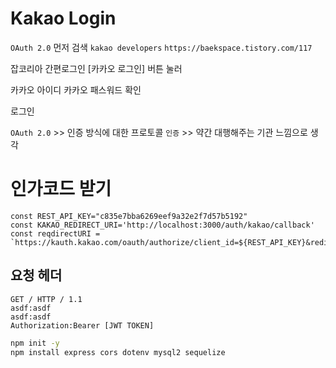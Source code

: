 # Kakao Login

`OAuth 2.0` 먼저 검색
`kakao developers`
`https://baekspace.tistory.com/117`

잡코리아
간편로그인
[카카오 로그인] 버튼 눌러

카카오 아이디
카카오 패스워드
확인

로그인

`OAuth 2.0` >> 인증 방식에 대한 프로토콜
`인증` >> 약간 대행해주는 기관 느낌으로 생각

# 인가코드 받기

```JS
const REST_API_KEY="c835e7bba6269eef9a32e2f7d57b5192"
const KAKAO_REDIRECT_URI='http://localhost:3000/auth/kakao/callback'
const reqdirectURI = `https://kauth.kakao.com/oauth/authorize/client_id=${REST_API_KEY}&redirect_uri=${KAKAO_REDIRECT_URI}&response_type=code`
```

## 요청 헤더

```
GET / HTTP / 1.1
asdf:asdf
asdf:asdf
Authorization:Bearer [JWT TOKEN]
```

```sh
npm init -y
npm install express cors dotenv mysql2 sequelize

```
